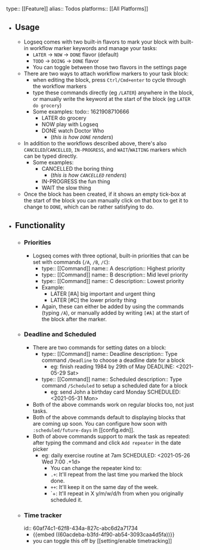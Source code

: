 type:: [[Feature]]
alias:: Todos
platforms:: [[All Platforms]]

- ## Usage
	- Logseq comes with two built-in flavors to mark your block with built-in workflow marker keywords and manage your tasks:
	  + `LATER` -> `NOW` -> `DONE` flavor (default)
	  + `TODO` -> `DOING` -> `DONE` flavor 
	  + You can toggle between those two flavors in the settings page
	- There are two ways to attach workflow markers to your task block:
		- when editing the block, press `Ctrl/Cmd+enter` to cycle through the workflow markers
		- type these commands directly (eg `/LATER`) anywhere in the block, or manually write the keyword at the start of the block (eg `LATER do grocery`)
		- Some examples:
		  todo:: 1621908710666
			- LATER do grocery
			- NOW play with Logseq
			- DONE watch Doctor Who
				- (_this is how `DONE` renders_)
	- In addition to the workflows described above, there's also `CANCELED`/`CANCELLED`, `IN-PROGRESS`,  and `WAIT`/`WAITING` markers which can be typed directly.
		- Some examples:
			- CANCELLED the boring thing
				- (_this is how `CANCELLED` renders_)
			- IN-PROGRESS the fun thing
			- WAIT the slow thing
	- Once the block has been created, if it shows an empty tick-box at the start of the block you can manually click on that box to get it to change to `DONE`, which can be rather satisfying to do.
- ## Functionality
	- ### Priorities
		- Logseq comes with three optional, built-in priorities that can be set with commands (`/A`, `/B`, `/C`):
			- type:: [[Command]]
			  name:: A
			  description:: Highest priority
			- type:: [[Command]]
			  name:: B
			  description:: Mid level priority
			- type:: [[Command]]
			  name:: C
			  description:: Lowest priority
			- Example:
				- LATER [#A] big important and urgent thing
				- LATER [#C] the lower priority thing
			- Again, these can either be added by using the commands (typing `/A`), or manually added by writing `[#A]` at the start of the block after the marker.
	- ### Deadline and Scheduled
		- There are two commands for setting dates on a block:
			- type:: [[Command]]
			  name:: Deadline
			  description:: Type command `/Deadline` to choose a deadline date for a block
				- eg: finish reading 1984 by 29th of May
				  DEADLINE: <2021-05-29 Sat>
			- type:: [[Command]]
			  name:: Scheduled
			  description:: Type command `/Scheduled` to setup a scheduled date for a block
				- eg: send John a birthday card Monday
				  SCHEDULED: <2021-05-31 Mon>
		- Both of the above commands work on regular blocks too, not just tasks.
		- Both of the above commands default to displaying blocks that are coming up soon. You can configure how soon with `:scheduled/future-days`  in [[config.edn]].
		- Both of above commands support to mark the task as repeated:
		  after typing the command and click `Add repeater` in the date picker
			- eg: daily exercise routine at 7am
			  SCHEDULED: <2021-05-26 Wed 7:00 .+1d>
     			- You can change the repeater kind to:
				- `.+`: It'll repeat from the last time you marked the block done.
				- `++`: It'll keep it on the same day of the week.
				- `+: It'll repeat in X y/m/w/d/h from when you originally scheduled it.
	- ### Time tracker
	  id:: 60af74c1-62f8-434a-827c-abc6d2a71734
		- {{embed ((60acdeba-b3fd-4f90-ab54-3093caa4d5fa))}}
		- you can toggle this off by [[setting/enable timetracking]]
